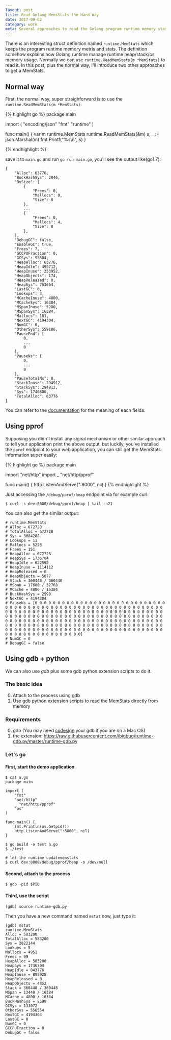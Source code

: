 ```yaml
---
layout: post
title: Read Golang MemsStats the Hard Way
date: 2017-09-02
category: work
meta: Several approaches to read the Golang program runtime memory stats.
---
```


There is an interesting struct definition named `runtime.MemStats` which keeps the program runtime memory metris and stats. The definition somehow explains how Golang runtime manage runtime heap/stack/os memory usage. Normally we can use `runtime.ReadMemStats(m *MemStats)` to read it. In this post, plus the normal way, I'll introduce two other approaches to get a MemStats.

## Normal way

First, the normal way, super straighforward is to use the `runtime.ReadMemStats(m *MemStats)`:

{% highlight go %}
package main

import (
	"encoding/json"
	"fmt"
	"runtime"
)

func main() {
	var m runtime.MemStats
	runtime.ReadMemStats(&m)
	s, _ := json.Marshal(m)
	fmt.Printf("%s\n", s)
}

{% endhighlight %}

save it to `main.go` and run `go run main.go`, you'll see the output like(go1.7):

```
{
    "Alloc": 63776,
    "BuckHashSys": 2046,
    "BySize": [
        {
            "Frees": 0,
            "Mallocs": 0,
            "Size": 0
        },
        ...
        {
            "Frees": 0,
            "Mallocs": 4,
            "Size": 8
        },
    ],
    "DebugGC": false,
    "EnableGC": true,
    "Frees": 7,
    "GCCPUFraction": 0,
    "GCSys": 98304,
    "HeapAlloc": 63776,
    "HeapIdle": 499712,
    "HeapInuse": 253952,
    "HeapObjects": 174,
    "HeapReleased": 0,
    "HeapSys": 753664,
    "LastGC": 0,
    "Lookups": 3,
    "MCacheInuse": 4800,
    "MCacheSys": 16384,
    "MSpanInuse": 5280,
    "MSpanSys": 16384,
    "Mallocs": 181,
    "NextGC": 4194304,
    "NumGC": 0,
    "OtherSys": 559106,
    "PauseEnd": [
        0,
        ...
        0
    ],
    "PauseNs": [
        0,
        ...
        0
    ],
    "PauseTotalNs": 0,
    "StackInuse": 294912,
    "StackSys": 294912,
    "Sys": 1740800,
    "TotalAlloc": 63776
}

```

You can refer to the [documentation](https://golang.org/pkg/runtime/#MemStats) for the meaning of each fields.

## Using pprof

Supposing you didn't install any signal mechanism or other similar approach to tell your application print the above output, but luckily, you've installed the `pprof` endpoint to your web application, you can still get the MemStats information super easily:

{% highlight go %}
package main

import "net/http"
import _ "net/http/pprof"

func main() {
	http.ListenAndServe(":8000", nil)
}
{% endhighlight %}

Just accessing the `/debug/pprof/heap` endpoint via for example curl:

```
$ curl -s dev:8000/debug/pprof/heap | tail -n21
```

You can also get the similar output:

```
# runtime.MemStats
# Alloc = 672728
# TotalAlloc = 672728
# Sys = 3084288
# Lookups = 11
# Mallocs = 5228
# Frees = 151
# HeapAlloc = 672728
# HeapSys = 1736704
# HeapIdle = 622592
# HeapInuse = 1114112
# HeapReleased = 0
# HeapObjects = 5077
# Stack = 360448 / 360448
# MSpan = 17600 / 32768
# MCache = 4800 / 16384
# BuckHashSys = 2598
# NextGC = 4194304
# PauseNs = [0 0 0 0 0 0 0 0 0 0 0 0 0 0 0 0 0 0 0 0 0 0 0 0 0 0 0 0 0 0 0 0 0 0 0 0 0 0 0 0 0 0 0 0 0 0 0 0 0 0 0 0 0 0 0 0 0 0 0 0 0 0 0 0 0 0 0 0 0 0 0 0 0 0 0 0 0 0 0 0 0 0 0 0 0 0 0 0 0 0 0 0 0 0 0 0 0 0 0 0 0 0 0 0 0 0 0 0 0 0 0 0 0 0 0 0 0 0 0 0 0 0 0 0 0 0 0 0 0 0 0 0 0 0 0 0 0 0 0 0 0 0 0 0 0 0 0 0 0 0 0 0 0 0 0 0 0 0 0 0 0 0 0 0 0 0 0 0 0 0 0 0 0 0 0 0 0 0 0 0 0 0 0 0 0 0 0 0 0 0 0 0 0 0 0 0 0 0 0 0 0 0 0 0 0 0 0 0 0 0 0 0 0 0 0 0 0 0 0 0 0 0 0 0 0 0 0 0 0 0 0 0 0 0 0 0 0 0 0 0 0 0 0 0 0 0 0 0 0 0 0 0 0 0 0 0]
# NumGC = 0
# DebugGC = false
```

## Using gdb + python

We can also use *gdb* plus some gdb python extension scripts to do it.

### The basic idea

0. Attach to the process using gdb
0. Use gdb python extension scripts to read the MemStats directly from memory

### Requirements

0. gdb (You may need [codesign](https://gist.github.com/hlissner/898b7dfc0a3b63824a70e15cd0180154) your gdb if you are on a Mac OS)
0. the extension: <https://raw.githubusercontent.com/ibigbug/runtime-gdb.py/master/runtime-gdb.py>


### Let's go

#### First, start the demo application

```
$ cat a.go
package main

import (
	"fmt"
	"net/http"
	_ "net/http/pprof"
	"os"
)

func main() {
	fmt.Println(os.Getpid())
	http.ListenAndServe(":8000", nil)
}

$ go build -o test a.go
$ ./test

# let the runtime updatememstats
$ curl dev:8000/debug/pprof/heap -o /dev/null
```

#### Second, attach to the process

```
$ gdb -pid $PID
```

#### Third, use the script

```
(gdb) source runtime-gdb.py
```

Then you have a new command named `mstat` now, just type it:

```
(gdb) mstat
runtime.MemStats
Alloc = 583200
TotalAlloc = 583200
Sys = 2822144
Lookups = 5
Mallocs = 4951
Frees = 99
HeapAlloc = 583200
HeapSys = 1736704
HeapIdle = 843776
HeapInuse = 892928
HeapReleased = 0
HeapObjects = 4852
Stack = 360448 / 360448
MSpan = 13440 / 16384
MCache = 4800 / 16384
BuckHashSys = 2598
GCSys = 131072
OtherSys = 558554
NextGC = 4194304
LastGC = 0
NumGC = 0
GCCPUFraction = 0
DebugGC = false
```
